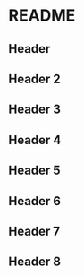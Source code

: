 # README

## Header

## Header 2

## Header 3

## Header 4

## Header 5

## Header 6

## Header 7

## Header 8
